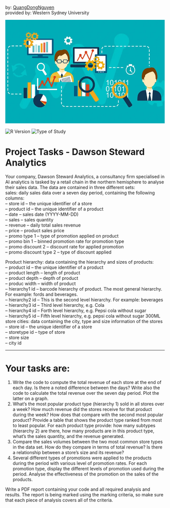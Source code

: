 by: [QuangDongNguyen](https://github.com/Quang2003-SpicyCarrot)  
provided by: Western Sydney University

![banner](GitImage/Dawson.png)

![R Version](https://img.shields.io/badge/R%20version-4.2+.10%2B-lightblue)
![Type of Study](https://img.shields.io/badge/Type%20of%20Study-Data%20Analytics-red)
# Project Tasks - Dawson Steward Analytics  

Your company, Dawson Steward Analytics, a consultancy firm specialised in AI analytics is tasked by a
retail chain in the northern hemisphere to analyse their sales data. The data are contained in three different
sets:  
sales: daily sales data over a seven day period, containing the following columns:  
– store id – the unique identifier of a store  
– product id – the unique identifier of a product  
– date – sales date (YYYY-MM-DD)  
– sales – sales quantity  
– revenue – daily total sales revenue  
– price – product sales price  
– promo type 1 – type of promotion applied on product  
– promo bin 1 – binned promotion rate for promotion type  
– promo discount 2 – discount rate for applied promotion  
– promo discount type 2 – type of discount applied  


Product hierarchy: data containing the hierarchy and sizes of products:  
– product id – the unique identifier of a product  
– product length – length of product  
– product depth – depth of product  
– produc width – width of product  
– hierarchy1 id – barcode hierarchy of product. The most general hierarchy. For example:
fords and beverages.  
– hierarchy2 id – This is the second level hierarchy. For example: beverages  
– hierarchy3 id – Third level hierarchy, e.g. Cola  
– hierarchy4 id – Forth level hierarchy, e.g. Pepsi cola without sugar  
– hierarchy5 id – Fifth level hierarchy, e.g. pepsi cola without sugar 300ML  
store cities: data containing the city, type and size information of the stores  
– store id – the unique identifier of a store  
– storetype id – type of store  
– store size  
– city id  


---
# Your tasks are:  
1. Write the code to compute the total revenue of each store at the end of each day. Is there a noted
difference between the days? Write also the code to calculate the total revenue over the seven day
period. Plot the latter on a graph.  
2. What’s the most popular product type (hierarchy 1) sold in all stores over a week? How much
revenue did the stores receive for that product during the week? How does that compare with the
second most popular product? Provide a table that shows the product type ranked from most to
least popular. For each product type provide: how many subtypes (hierarchy 2) are there, how
many products are in this product type, what’s the sales quantity, and the revenue generated.  
3. Compare the sales volumes between the two most common store types in the data set. How do they
compare in terms of total revenue? Is there a relationship between a store’s size and its revenue?  
4. Several different types of promotions were applied to the products during the period with various
level of promotion rates. For each promotion type, display the different levels of promotion used
during the period. Analyse the effectiveness of the promotion on the sales of the products.  

Write a PDF report containing your code and all required analysis and results. The report is being
marked using the marking criteria, so make sure that each piece of analysis covers all of the criteria.
